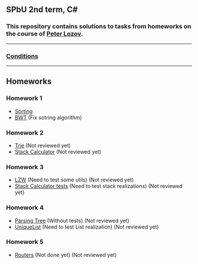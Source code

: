 ## SPbU 2nd term, C#
### This repository contains solutions to tasks from homeworks on the course of <a href="https://github.com/Lozov-Petr" target="_blank" rel="noreferrer">Peter Lozov</a>.
____
### [Conditions](https://github.com/yurii-litvinov/courses/blob/master/programming-2nd-semester/homeworks.md)
____
## Homeworks

### Homework 1
  - [Sorting](https://github.com/BakhorikovEgor/SPbU_Programming_CSharp_2Sem/tree/Homework1/Homework1/InsertionSort)
  - [BWT](https://github.com/BakhorikovEgor/SPbU_Programming_CSharp_2Sem/tree/Homework1/Homework1/BurrowsWheelerTransform) (Fix sotring algorithm)
### Homework 2
  - [Trie](https://github.com/BakhorikovEgor/SPbU_Programming_CSharp_2Sem/tree/Homework2/Homework2/Trie) (Not reviewed yet)
  - [Stack Calculator](https://github.com/BakhorikovEgor/SPbU_Programming_CSharp_2Sem/tree/Homework2/Homework2/StackCalculator) (Not reviewed yet)
### Homework 3
  - [LZW](https://github.com/BakhorikovEgor/SPbU_Programming_CSharp_2Sem/tree/Homework3/Homework3/LZW) (Need to test some utils) (Not reviewed yet)
  - [Stack Calculator tests](https://github.com/BakhorikovEgor/SPbU_Programming_CSharp_2Sem/tree/Homework2/Homework2/StackCalculator/StackCalculator.Tests) (Need to test stack realizations) (Not reviewed yet)
### Homework 4
  - [Parsing Tree](https://github.com/BakhorikovEgor/SPbU_Programming_CSharp_2Sem/tree/Homework4/Homework4/ParseTree) (Without tests) (Not reviewed yet)
  - [UniqueList](https://github.com/BakhorikovEgor/SPbU_Programming_CSharp_2Sem/tree/Homework4/Homework4/UniqueList) (Need to test List realization) (Not reviewed yet)
### Homework 5
  - [Routers](https://github.com/BakhorikovEgor/SPbU_Programming_CSharp_2Sem/tree/Homework5/Homework5/Routers) (Not done yet) (Not reviewed yet)
 
